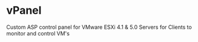 vPanel
======

Custom ASP control panel for VMware ESXi 4.1 &amp; 5.0 Servers for Clients to monitor and control VM's